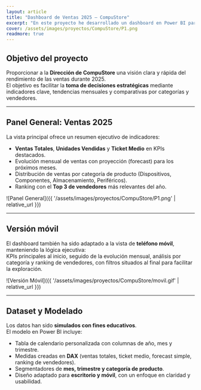 ```yaml
---
layout: article
title: "Dashboard de Ventas 2025 – CompuStore"
excerpt: "En este proyecto he desarrollado un dashboard en Power BI para el área de dirección de CompuStore. El informe ofrece una visión ejecutiva de las ventas anuales, con KPIs clave, evolución mensual con proyección, análisis por categorías de producto y ranking de los mejores vendedores."
cover: /assets/images/proyectos/CompuStore/P1.png
readmore: true
---
```


## Objetivo del proyecto

Proporcionar a la **Dirección de CompuStore** una visión clara y rápida del rendimiento de las ventas durante 2025.  
El objetivo es facilitar la **toma de decisiones estratégicas** mediante indicadores clave, tendencias mensuales y comparativas por categorías y vendedores.

---

## Panel General: Ventas 2025

La vista principal ofrece un resumen ejecutivo de indicadores:

- **Ventas Totales**, **Unidades Vendidas** y **Ticket Medio** en KPIs destacados.
- Evolución mensual de ventas con proyección (forecast) para los próximos meses.
- Distribución de ventas por categoría de producto (Dispositivos, Componentes, Almacenamiento, Periféricos).
- Ranking con el **Top 3 de vendedores** más relevantes del año.

![Panel General]({{ '/assets/images/proyectos/CompuStore/P1.png' | relative_url }})


---

## Versión móvil

El dashboard también ha sido adaptado a la vista de **teléfono móvil**, manteniendo la lógica ejecutiva:  
KPIs principales al inicio, seguido de la evolución mensual, análisis por categoría y ranking de vendedores, con filtros situados al final para facilitar la exploración.

![Versión Móvil]({{ '/assets/images/proyectos/CompuStore/movil.gif' | relative_url }})

---

## Dataset y Modelado

Los datos han sido **simulados con fines educativos**.  
El modelo en Power BI incluye:

- Tabla de calendario personalizada con columnas de año, mes y trimestre.
- Medidas creadas en **DAX** (ventas totales, ticket medio, forecast simple, ranking de vendedores).
- Segmentadores de **mes, trimestre y categoría de producto**.
- Diseño adaptado para **escritorio y móvil**, con un enfoque en claridad y usabilidad.
